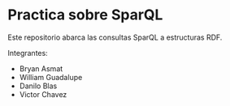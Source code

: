 # Practica sobre SparQL
Este repositorio abarca las consultas SparQL a estructuras RDF.

Integrantes: 

- Bryan Asmat 
- William Guadalupe 
- Danilo Blas
- Victor Chavez 

